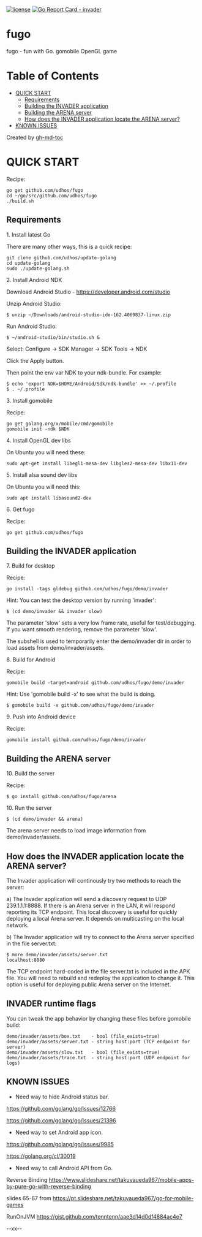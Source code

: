 [![license](http://img.shields.io/badge/license-MIT-blue.svg)](https://github.com/udhos/fugo/blob/master/LICENSE)
[![Go Report Card - invader](https://goreportcard.com/badge/github.com/udhos/fugo/invader)](https://goreportcard.com/report/github.com/udhos/fugo/invader)

# fugo
fugo - fun with Go. gomobile OpenGL game

# Table of Contents

* [QUICK START](#quick-start)
  * [Requirements](#requirements)
  * [Building the INVADER application](#building-the-invader-application)
  * [Building the ARENA server](#building-the-arena-server)
  * [How does the INVADER application locate the ARENA server?](#how-does-the-invader-application-locate-the-arena-server)
* [KNOWN ISSUES](#known-issues)

Created by [gh-md-toc](https://github.com/ekalinin/github-markdown-toc.go)

# QUICK START

Recipe:

    go get github.com/udhos/fugo
    cd ~/go/src/github.com/udhos/fugo
    ./build.sh

## Requirements

1\. Install latest Go

There are many other ways, this is a quick recipe:

    git clone github.com/udhos/update-golang
    cd update-golang
    sudo ./update-golang.sh

2\. Install Android NDK

Download Android Studio - https://developer.android.com/studio

Unzip Android Studio:

    $ unzip ~/Downloads/android-studio-ide-162.4069837-linux.zip

Run Android Studio:

    $ ~/android-studio/bin/studio.sh &

Select: Configure -> SDK Manager -> SDK Tools -> NDK

Click the Apply button.

Then point the env var NDK to your ndk-bundle. For example:

    $ echo 'export NDK=$HOME/Android/Sdk/ndk-bundle' >> ~/.profile
    $ . ~/.profile

3\. Install gomobile

Recipe:

    go get golang.org/x/mobile/cmd/gomobile
    gomobile init -ndk $NDK

4\. Install OpenGL dev libs

On Ubuntu you will need these:

    sudo apt-get install libegl1-mesa-dev libgles2-mesa-dev libx11-dev

5\. Install alsa sound dev libs

On Ubuntu you will need this:

    sudo apt install libasound2-dev

6\. Get fugo

Recipe:

    go get github.com/udhos/fugo

## Building the INVADER application

7\. Build for desktop

Recipe:

    go install -tags gldebug github.com/udhos/fugo/demo/invader

Hint: You can test the desktop version by running 'invader':

    $ (cd demo/invader && invader slow)

The parameter 'slow' sets a very low frame rate, useful for test/debugging.
If you want smooth rendering, remove the parameter 'slow'.

The subshell is used to temporarily enter the demo/invader dir in order to load assets from demo/invader/assets.

8\. Build for Android

Recipe:

    gomobile build -target=android github.com/udhos/fugo/demo/invader

Hint: Use 'gomobile build -x' to see what the build is doing.

    $ gomobile build -x github.com/udhos/fugo/demo/invader

9\. Push into Android device

Recipe:

    gomobile install github.com/udhos/fugo/demo/invader

## Building the ARENA server

10\. Build the server

Recipe:

    $ go install github.com/udhos/fugo/arena

10\. Run the server

    $ (cd demo/invader && arena)

The arena server needs to load image information from demo/invader/assets.

## How does the INVADER application locate the ARENA server?

The Invader application will continously try two methods to reach the server:

a) The Invader application will send a discovery request to UDP 239.1.1.1:8888. If there is an Arena server in the LAN, it will respond reporting its TCP endpoint. This local discovery is useful for quickly deploying a local Arena server. It depends on multicasting on the local network.

b) The Invader application will try to connect to the Arena server specified in the file server.txt:

    $ more demo/invader/assets/server.txt 
    localhost:8080

The TCP endpoint hard-coded in the file server.txt is included in the APK file. You will need to rebuild and redeploy the application to change it. This option is useful for deploying public Arena server on the Internet.

## INVADER runtime flags

You can tweak the app behavior by changing these files before gomobile build:

    demo/invader/assets/box.txt    - bool (file_exists=true)
    demo/invader/assets/server.txt - string host:port (TCP endpoint for server)
    demo/invader/assets/slow.txt   - bool (file_exists=true)
    demo/invader/assets/trace.txt  - string host:port (UDP endpoint for logs)

## KNOWN ISSUES

- Need way to hide Android status bar.

https://github.com/golang/go/issues/12766

https://github.com/golang/go/issues/21396

- Need way to set Android app icon.

https://github.com/golang/go/issues/9985

https://golang.org/cl/30019

- Need way to call Android API from Go.

Reverse Binding https://www.slideshare.net/takuyaueda967/mobile-apps-by-pure-go-with-reverse-binding

slides 65-67 from https://pt.slideshare.net/takuyaueda967/go-for-mobile-games

RunOnJVM https://gist.github.com/tenntenn/aae3d14d0df4884ac4e7

--xx--

